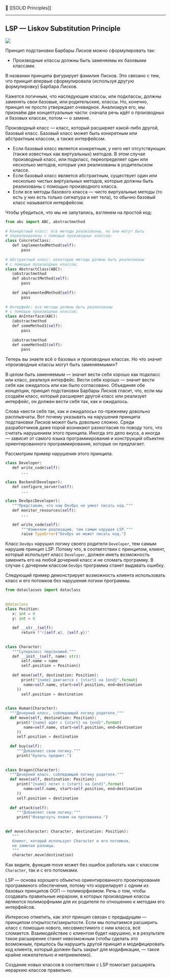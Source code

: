 🔗 [[SOLID Principles]]

----
## LSP — Liskov Substitution Principle

![](https://api.selcdn.ru/v1/SEL_72086/prodLMS/files/share/4_ioT8XWd.png)

Принцип подстановки Барбары Лисков можно сформулировать так:

- Производные классы должны быть заменяемы их базовыми классами.

В названии принципа фигурирует фамилия Лисков. Это связано с тем, что принцип впервые сформулировала (используя другую формулировку) Барбара Лисков.

Кажется логичным, что наследующие классы, или подклассы, должны заменять свои базовые, или родительские, классы. Но, конечно, принцип не просто утверждает очевидное. Анализируя его, мы признаём две концептуальные части: сначала речь идёт о производных и базовых классах, потом — о замене.

Производный класс — класс, который расширяет какой-либо другой, базовый класс. Базовый класс может быть конкретным или абстрактным классом, а также интерфейсом.

- Если базовый класс является конкретным, у него нет отсутствующих (также известных как виртуальных) методов. В этом случае производный класс, или подкласс, переопределяет один или несколько методов, которые уже реализованы в родительском классе.
- Если базовый класс является абстрактным, существует один или несколько чистых виртуальных методов, которые должны быть реализованы с помощью производного класса.
- Если все методы базового класса — чисто виртуальные методы (то есть у них есть только сигнатура и нет тела), то обычно базовый класс называется интерфейсом.

Чтобы убедиться, что мы не запутались, взглянем на простой код:

```python
from abc import ABC, abstractmethod  
  
# Конкретный класс: все методы реализованы, но они могут быть  
# переопределены с помощью производных классов;  
class ConcreteClass:  
   def implementedMethod(self):  
       pass  
  
# Абстрактный класс: некоторые методы должны быть реализованы  
# с помощью производных классов;  
class AbstractClass(ABC):  
   @abstractmethod  
   def abstractMethod(self):  
       pass  
  
   def implementedMethod(self):  
       pass  
  
# Интерфейс: все методы должны быть реализованы  
# с помощью производных классов;  
class AnInterface(ABC):  
   @abstractmethod  
   def someMethod1(self):  
       pass  
  
   @abstractmethod  
   def someMethod2(self):  
       pass
```

Теперь вы знаете всё о базовых и производных классах. Но что значит «производные классы могут быть заменяемыми»?

В целом быть заменяемым — значит вести себя хорошо как подкласс или класс, реализуя интерфейс. Вести себя хорошо — значит вести себя как ожидалось или как было согласовано. Объединяя обе концепции, принцип подстановки Барбары Лисков гласит, что, если мы создаём класс, который расширяет другой класс или реализует интерфейс, он должен вести себя так, как и ожидалось.

Слова «вести себя так, как и ожидалось» по-прежнему довольно расплывчаты. Вот почему указывать на нарушения принципа подстановки Лисков может быть довольно сложно. Среди разработчиков даже порой возникают разногласия по поводу того, что считать нарушением этого принципа. Иногда это дело вкуса, а иногда — зависит от самого языка программирования и конструкций объектно ориентированного программирования, которые он предлагает.

Рассмотрим пример нарушения этого принципа.

```python
class Developer:  
   def write_code(self):  
       ...  
  
class Backend(Developer):  
   def configure_server(self):  
       ...  
  
class DevOps(Developer):  
   """Представим, что наш DevOps не умеет писать код."""  
   def monitor_resources(self):  
       ...  
  
   def write_code(self):  
       """Изменяем реализацию, тем самым нарушая LSP."""  
       raise TypeError("DevOps не может писать код.")
```

Класс `DevOps` нарушил логику своего родителя `Developer`, тем самым нарушив принцип LSP. Потому что, в соответствии с принципом, клиент, который использует класс `Developer`, должен иметь возможность заменить его на любой дочерний класс и не сломать программу. В случае с дочерним классом `DevOps` программа станет выдавать ошибку.

Следующий пример демонстрирует возможность клиента использовать класс и его потомков без нарушения логики программы.

```python
from dataclasses import dataclass  
  
  
@dataclass  
class Position:  
   x: int = 0  
   y: int = 0  
  
   def __str__(self):  
       return f"({self.x}, {self.y})"  
  
  
class Character:  
   """Суперкласс персонажей."""  
   def __init__(self, name: str):  
       self.name = name  
       self.position = Position()  
  
   def move(self, destination: Position):  
       print("{name} двигается с {start} на {end}".format(  
        name=self.name, start=self.position, end=destination  
     ))  
       self.position = destination  
  
  
class Human(Character):  
  """Дочерний класс, соблюдающий логику родителя."""  
  def move(self, destination: Position):  
     print("{name} идёт с {start} на {end}".format(  
        name=self.name, start=self.position, end=destination  
     ))  
     self.position = destination  
  
  def buy(self):  
     """Добавляет свою логику."""  
     print("Купить предмет.")  
  
  
class Dragon(Character):  
  """Дочерний класс, соблюдающий логику родителя."""  
  def move(self, destination: Position):  
     print("{name} летит с {start} на {end}".format(  
        name=self.name, start=self.position, end=destination  
     ))  
     self.position = destination  
  
  def attack(self):  
     """Добавляет свою логику."""  
     print("Извергнуть пламя на противника.")  
  
  
def move(character: Character, destination: Position):  
   """  
   Клиент, который использует Character и его потомков,  
   не замечая разницы.  
   """  
   character.move(destination)
```

Как видите, функция move может без ошибок работать как с классом `Character`, так и с его потомками.

LSP — основа хорошего объектно ориентированного проектирования программного обеспечения, потому что коррелирует с одним из базовых принципов ООП — полиморфизмом. Речь о том, чтобы создавать правильные иерархии, в которых производные классы являются полиморфными для их родителя по отношению к методам его интерфейсов.

Интересно отметить, как этот принцип связан с предыдущим — принципом открытости/закрытости. Если мы попытаемся расширить класс с помощью нового, несовместимого с ним класса, всё сломается. Взаимодействие с клиентом будет нарушено, и в результате такое расширение станет невозможным (чтобы сделать это возможным, пришлось бы нарушить другой принцип и модифицировать код клиента, который должен быть закрыт для модификации, — такое крайне нежелательно и неприемлемо).

Создание новых классов в соответствии с LSP помогает расширять иерархию классов правильно.
